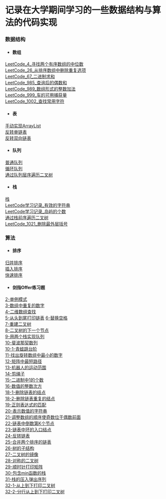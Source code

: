 # 记录在大学期间学习的一些数据结构与算法的代码实现

### 数据结构
- #### 数组   
[LeetCode_4_寻找两个有序数组的中位数](https://github.com/chenyongda2018/DataStructure-Algorithm/blob/master/LeetCode/%E5%AF%BB%E6%89%BE%E4%B8%A4%E4%B8%AA%E6%9C%89%E5%BA%8F%E6%95%B0%E7%BB%84%E7%9A%84%E4%B8%AD%E4%BD%8D%E6%95%B0_4/Solution.java)  
[LeetCode_26_从排序数组中删除重复选项](https://github.com/chenyongda2018/DataStructure-Algorithm/blob/master/LeetCode/%E4%BB%8E%E6%8E%92%E5%BA%8F%E6%95%B0%E7%BB%84%E4%B8%AD%E5%88%A0%E9%99%A4%E9%87%8D%E5%A4%8D%E9%A1%B9_26/Main.java)    
[LeetCode_67_二进制求和](https://github.com/chenyongda2018/DataStructure-Algorithm/blob/master/LeetCode/%E4%BA%8C%E8%BF%9B%E5%88%B6%E6%B1%82%E5%92%8C_67/Solution.java)  
[LeetCode_985_查询后的偶数和](https://github.com/chenyongda2018/DataStructure-Algorithm/blob/master/LeetCode/%E6%9F%A5%E8%AF%A2%E5%90%8E%E7%9A%84%E5%81%B6%E6%95%B0%E5%92%8C_985/Solution.java)    
[LeetCode_989_数组形式的整数加法](https://github.com/chenyongda2018/DataStructure-Algorithm/blob/master/LeetCode/%E6%95%B0%E7%BB%84%E5%BD%A2%E5%BC%8F%E7%9A%84%E6%95%B4%E6%95%B0%E5%8A%A0%E6%B3%95_989/Solution.java)  
[LeetCode_999_车的可用捕获量](https://github.com/chenyongda2018/DataStructure-Algorithm/blob/master/LeetCode/%E8%BD%A6%E7%9A%84%E5%8F%AF%E7%94%A8%E6%8D%95%E8%8E%B7%E9%87%8F_999/Solution.java)      
[LeetCode_1002_查找常用字符](https://github.com/chenyongda2018/DataStructure-Algorithm/blob/master/LeetCode/%E6%9F%A5%E6%89%BE%E5%B8%B8%E7%94%A8%E5%AD%97%E7%AC%A6_1002/Solution.java)  
- #### 表
[手动实现ArrayList](https://github.com/chenyongda2018/DataStructure-Algorithm/blob/master/src/DataStructure_List/MyArrayList.java)  
[反转单链表](https://github.com/chenyongda2018/DataStructure-Algorithm/blob/master/src/DataStructure_List/ReverseList.java)   
[反转双向链表](https://github.com/chenyongda2018/DataStructure-Algorithm/blob/master/src/DataStructure_List/ReverseDListNode.java)   
- #### 队列  
[普通队列](https://github.com/chenyongda2018/DataStructure-Algorithm/blob/master/src/DataStructure_Queue/MyQueue.java)  
[循环队列](https://github.com/chenyongda2018/DataStructure-Algorithm/blob/master/src/DataStructure_Queue/CircularQueue.java)  
[通过队列层序遍历二叉树](https://github.com/chenyongda2018/DataStructure-Algorithm/blob/master/src/DataStructure_Tree/Traversing_LevelOrder.java)
- #### 栈  
[栈](https://github.com/chenyongda2018/DataStructure-Algorithm/blob/master/src/DataStructure_Stack/MyStack.java)  
[LeetCode学习记录_有效的字符串](https://github.com/chenyongda2018/DataStructure-Algorithm/blob/master/src/DataStructure_Stack/%E6%9C%89%E6%95%88%E7%9A%84%E7%AC%A6%E5%8F%B7.md)  
[LeetCode学习记录_岛屿的个数](https://github.com/chenyongda2018/DataStructure-Algorithm/blob/master/src/DataStructure_Stack/%E5%B2%9B%E5%B1%BF%E7%9A%84%E4%B8%AA%E6%95%B0.md)  
[通过栈前序遍历二叉树](https://github.com/chenyongda2018/DataStructure-Algorithm/blob/master/src/DataStructure_Tree/Traversing_Preorder_1.java)   
[LeetCode_1021_删除最外层括号](https://github.com/chenyongda2018/DataStructure-Algorithm/blob/master/LeetCode/%E5%88%A0%E9%99%A4%E6%9C%80%E5%A4%96%E5%B1%82%E6%8B%AC%E5%8F%B7_1021/Solution.java)

### 算法  
- #### 排序  
[归并排序](https://github.com/chenyongda2018/DataStructure-Algorithm/blob/master/src/DataStructure_Sort/MergeSort.java)  
[插入排序](https://github.com/chenyongda2018/DataStructure-Algorithm/blob/master/src/DataStructure_Sort/InsertSort.java)    
[快速排序](https://github.com/chenyongda2018/DataStructure-Algorithm/blob/master/src/DataStructure_Sort/QuickSort.java)  

- #### 剑指Offer练习题
[2-单例模式](https://github.com/chenyongda2018/DataStructure-Algorithm/tree/master/%E5%89%91%E6%8C%87Offer/T2_%E5%AE%9E%E7%8E%B0SingleTon%E6%A8%A1%E5%BC%8F)  
[3-数组中重复的数字](https://github.com/chenyongda2018/DataStructure-Algorithm/blob/master/%E5%89%91%E6%8C%87Offer/T3_%E6%95%B0%E7%BB%84%E4%B8%AD%E9%87%8D%E5%A4%8D%E7%9A%84%E6%95%B0%E5%AD%97/Main.java)  
[4-二维数组查找](https://github.com/chenyongda2018/DataStructure-Algorithm/tree/master/%E5%89%91%E6%8C%87Offer/T3_%E4%BA%8C%E7%BB%B4%E6%95%B0%E7%BB%84%E6%9F%A5%E6%89%BE)    
[5-从头到尾打印链表](https://github.com/chenyongda2018/DataStructure-Algorithm/tree/master/%E5%89%91%E6%8C%87Offer/T5_%E4%BB%8E%E5%B0%BE%E5%88%B0%E5%A4%B4%E6%89%93%E5%8D%B0%E9%93%BE%E8%A1%A8)
[6-替换空格](https://github.com/chenyongda2018/DataStructure-Algorithm/tree/master/%E5%89%91%E6%8C%87Offer/T4_%E6%9B%BF%E6%8D%A2%E7%A9%BA%E6%A0%BC)  
[7-重建二叉树](https://github.com/chenyongda2018/DataStructure-Algorithm/blob/master/%E5%89%91%E6%8C%87Offer/T7_%E9%87%8D%E5%BB%BA%E4%BA%8C%E5%8F%89%E6%A0%91/Main.java)  
[8-二叉树的下一个节点](https://github.com/chenyongda2018/DataStructure-Algorithm/blob/master/%E5%89%91%E6%8C%87Offer/T8_%E4%BA%8C%E5%8F%89%E6%A0%91%E7%9A%84%E4%B8%8B%E4%B8%80%E4%B8%AA%E8%8A%82%E7%82%B9/Main.java)    
[9-用两个栈实现队列](https://github.com/chenyongda2018/DataStructure-Algorithm/blob/master/%E5%89%91%E6%8C%87Offer/T9_%E7%94%A8%E4%B8%A4%E4%B8%AA%E6%A0%88%E5%AE%9E%E7%8E%B0%E9%98%9F%E5%88%97/StackQueue.java)    
[10-斐波那契数列](https://github.com/chenyongda2018/DataStructure-Algorithm/blob/master/%E5%89%91%E6%8C%87Offer/T_10_1_%E6%96%90%E6%B3%A2%E9%82%A3%E5%A5%91%E6%95%B0%E5%88%97/Solution.java)    
[10-1-青蛙跳台阶](https://github.com/chenyongda2018/DataStructure-Algorithm/blob/master/%E5%89%91%E6%8C%87Offer/T_10_2_%E9%9D%92%E8%9B%99%E8%B7%B3%E5%8F%B0%E9%98%B6/Solution.java)   
[11-找出旋转数组中最小的数字](https://github.com/chenyongda2018/DataStructure-Algorithm/blob/master/%E5%89%91%E6%8C%87Offer/T_11_%E6%89%BE%E5%87%BA%E6%97%8B%E8%BD%AC%E6%95%B0%E7%BB%84%E7%9A%84%E6%9C%80%E5%B0%8F%E6%95%B0%E5%AD%97/Solution.java)  
[12-矩阵中最短路径](https://github.com/chenyongda2018/DataStructure-Algorithm/blob/master/%E5%89%91%E6%8C%87Offer/T_12_%E7%9F%A9%E9%98%B5%E4%B8%AD%E7%9A%84%E8%B7%AF%E5%BE%84/Solution.java)  
[13-机器人的运动范围](https://github.com/chenyongda2018/DataStructure-Algorithm/blob/master/%E5%89%91%E6%8C%87Offer/T_13_%E6%9C%BA%E5%99%A8%E4%BA%BA%E7%9A%84%E8%BF%90%E5%8A%A8%E8%8C%83%E5%9B%B4/Solution.java)  
[14-剪绳子](https://github.com/chenyongda2018/DataStructure-Algorithm/blob/master/%E5%89%91%E6%8C%87Offer/T_14_%E5%89%AA%E7%BB%B3%E5%AD%90/Solution.java)  
[15-二进制中1的个数](https://github.com/chenyongda2018/DataStructure-Algorithm/blob/master/%E5%89%91%E6%8C%87Offer/T_15_%E4%BA%8C%E8%BF%9B%E5%88%B6%E4%B8%AD1%E7%9A%84%E4%B8%AA%E6%95%B0/Solution.java)  
[16-数值的整数次方](https://github.com/chenyongda2018/DataStructure-Algorithm/blob/master/%E5%89%91%E6%8C%87Offer/T_16_%E6%95%B0%E5%80%BC%E7%9A%84%E6%95%B4%E6%95%B0%E6%AC%A1%E6%96%B9/Solution.java)  
[18-1-删除链表的结点](https://github.com/chenyongda2018/DataStructure-Algorithm/blob/master/%E5%89%91%E6%8C%87Offer/T_18_1_%E5%88%A0%E9%99%A4%E9%93%BE%E8%A1%A8%E7%9A%84%E8%8A%82%E7%82%B9/Solution.java)  
[18-2-删除链表重复的结点](https://github.com/chenyongda2018/DataStructure-Algorithm/blob/master/%E5%89%91%E6%8C%87Offer/T_18_2_%E5%88%A0%E9%99%A4%E9%93%BE%E8%A1%A8%E4%B8%AD%E9%87%8D%E5%A4%8D%E7%9A%84%E8%8A%82%E7%82%B9/Solution.java)  
[19-正则表达式的匹配](https://github.com/chenyongda2018/DataStructure-Algorithm/blob/master/%E5%89%91%E6%8C%87Offer/T_19_%E6%AD%A3%E5%88%99%E8%A1%A8%E8%BE%BE%E5%BC%8F%E5%8C%B9%E9%85%8D/Solution.java)  
[20-表示数值的字符串](https://github.com/chenyongda2018/DataStructure-Algorithm/blob/master/%E5%89%91%E6%8C%87Offer/T_20_%E8%A1%A8%E7%A4%BA%E6%95%B0%E5%80%BC%E7%9A%84%E5%AD%97%E7%AC%A6%E4%B8%B2/Solution.java)  
[21-调整数组的顺序使奇数位于偶数前面](https://github.com/chenyongda2018/DataStructure-Algorithm/blob/master/%E5%89%91%E6%8C%87Offer/T_21_%E8%B0%83%E6%95%B4%E6%95%B0%E7%BB%84%E9%A1%BA%E5%BA%8F%E4%BD%BF%E5%A5%87%E6%95%B0%E4%BD%8D%E4%BA%8E%E5%81%B6%E6%95%B0%E5%89%8D%E9%9D%A2/Solution.java)  
[22-链表中倒数第K个节点](https://github.com/chenyongda2018/DataStructure-Algorithm/blob/master/%E5%89%91%E6%8C%87Offer/T_22_%E9%93%BE%E8%A1%A8%E4%B8%AD%E5%80%92%E6%95%B0%E7%AC%ACK%E4%B8%AA%E8%8A%82%E7%82%B9/Solution.java)  
[23-链表中环的入口结点](https://github.com/chenyongda2018/DataStructure-Algorithm/blob/master/%E5%89%91%E6%8C%87Offer/T_23_%E9%93%BE%E8%A1%A8%E4%B8%AD%E7%8E%AF%E7%9A%84%E5%85%A5%E5%8F%A3%E7%BB%93%E7%82%B9/Solution.java)  
[24-反转链表](https://github.com/chenyongda2018/DataStructure-Algorithm/blob/master/%E5%89%91%E6%8C%87Offer/T_24_%E5%8F%8D%E8%BD%AC%E9%93%BE%E8%A1%A8/Solution.java)  
[25-合并两个排序的链表](https://github.com/chenyongda2018/DataStructure-Algorithm/blob/master/%E5%89%91%E6%8C%87Offer/T_24_%E5%8F%8D%E8%BD%AC%E9%93%BE%E8%A1%A8/Solution.java)  
[26-树的子结构](https://github.com/chenyongda2018/DataStructure-Algorithm/blob/master/%E5%89%91%E6%8C%87Offer/T_26_%E6%A0%91%E7%9A%84%E5%AD%90%E7%BB%93%E6%9E%84/Solution.java)  
[27-二叉树的镜像](https://github.com/chenyongda2018/DataStructure-Algorithm/blob/master/%E5%89%91%E6%8C%87Offer/T_27_%E4%BA%8C%E5%8F%89%E6%A0%91%E9%95%9C%E5%83%8F/Solution.java)  
[28-对称的二叉树](https://github.com/chenyongda2018/DataStructure-Algorithm/blob/master/%E5%89%91%E6%8C%87Offer/T_28_%E5%AF%B9%E7%A7%B0%E7%9A%84%E4%BA%8C%E5%8F%89%E6%A0%91/Solution.java)  
[29-顺时针打印矩阵](https://github.com/chenyongda2018/DataStructure-Algorithm/blob/master/%E5%89%91%E6%8C%87Offer/T_28_%E5%AF%B9%E7%A7%B0%E7%9A%84%E4%BA%8C%E5%8F%89%E6%A0%91/Solution.java)  
[30-包含min函数的栈](https://github.com/chenyongda2018/DataStructure-Algorithm/blob/master/%E5%89%91%E6%8C%87Offer/T_30_%E5%8C%85%E5%90%ABmin%E5%87%BD%E6%95%B0%E7%9A%84%E6%A0%88/Solution.java)  
[31-栈的压入弹出序列](https://github.com/chenyongda2018/DataStructure-Algorithm/blob/master/%E5%89%91%E6%8C%87Offer/T_31_%E6%A0%88%E7%9A%84%E5%8E%8B%E5%85%A5%E5%BC%B9%E5%87%BA%E5%BA%8F%E5%88%97/Solution.java)  
[32-1-从上到下打印二叉树](https://github.com/chenyongda2018/DataStructure-Algorithm/blob/master/%E5%89%91%E6%8C%87Offer/T_32_1_%E4%BB%8E%E4%B8%8A%E5%88%B0%E4%B8%8B%E6%89%93%E5%8D%B0%E4%BA%8C%E5%8F%89%E6%A0%91/Solution.java)  
[32-2-分行从上到下打印二叉树](https://github.com/chenyongda2018/DataStructure-Algorithm/blob/master/%E5%89%91%E6%8C%87Offer/T_32_2_%E5%88%86%E8%A1%8C%E4%BB%8E%E4%B8%8A%E5%88%B0%E4%B8%8B%E6%89%93%E5%8D%B0%E4%BA%8C%E5%8F%89%E6%A0%91/Solution.java)  





